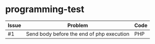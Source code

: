 # programming-test


| Issue | Problem | Code |
| - | - | - |
| #1 | Send body before the end of php execution | PHP |
